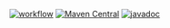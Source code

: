 [![workflow](https://github.com/aleksas/java-simple-rpc/actions/workflows/gradle.yml/badge.svg?event=push)](https://github.com/aleksas/java-simple-rpc/actions)
[![Maven Central](https://img.shields.io/maven-central/v/io.github.aleksas/arduino-simple-rpc.svg?label=Maven%20Central)](https://search.maven.org/search?q=g:%22io.github.aleksas%22%20AND%20a:%22arduino-simple-rpc%22)
[![javadoc](https://javadoc.io/badge2/io.github.aleksas/arduino-simple-rpc/javadoc.svg)](https://javadoc.io/doc/io.github.aleksas/arduino-simple-rpc)
